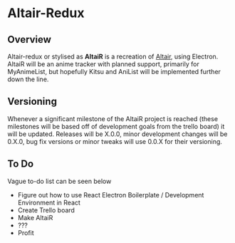 # Altair-Redux

## Overview
Altair-redux or stylised as **AltaiR** is a recreation of [Altair](https://github.com/mdpenguino/altair), using Electron. AltaiR will be an anime tracker with planned support, primarily for MyAnimeList, but hopefully Kitsu and AniList will be implemented further down the line.

## Versioning
Whenever a significant milestone of the AltaiR project is reached (these milestones will be based off of development goals from the trello board) it will be updated. Releases will be X.0.0, minor development changes will be 0.X.0, bug fix versions or minor tweaks will use 0.0.X for their versioning.

## To Do
Vague to-do list can be seen below
* Figure out how to use React Electron Boilerplate / Development Environment in React
* Create Trello board
* Make AltaiR
* ???
* Profit

